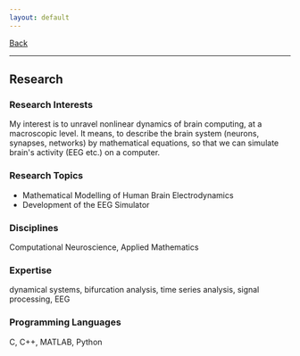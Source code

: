 ```yaml
---
layout: default
---
```


[Back](/index.md)
* * *

## Research
### Research Interests
My interest is to unravel nonlinear dynamics of brain computing, at a macroscopic level. It means, to describe the brain system (neurons, synapses, networks) by mathematical equations, so that we can simulate brain's activity (EEG etc.) on a computer.

### Research Topics
- Mathematical Modelling of Human Brain Electrodynamics
- Development of the EEG Simulator

### Disciplines
Computational Neuroscience, Applied Mathematics

### Expertise
dynamical systems, bifurcation analysis, time series analysis, signal processing, EEG

### Programming Languages
C, C++, MATLAB, Python

